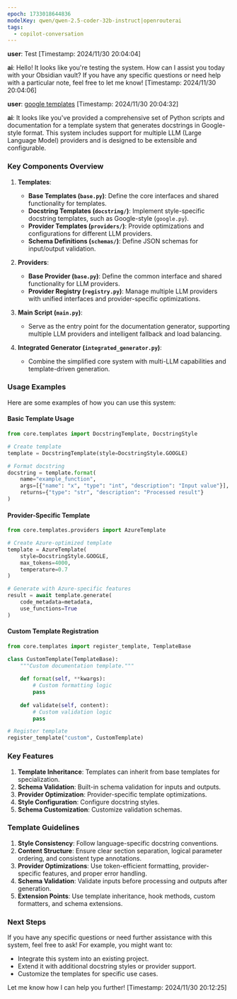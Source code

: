 ```yaml
---
epoch: 1733018644836
modelKey: qwen/qwen-2.5-coder-32b-instruct|openrouterai
tags:
  - copilot-conversation
---
```


**user**: Test
[Timestamp: 2024/11/30 20:04:04]

**ai**: Hello! It looks like you're testing the system. How can I assist you today with your Obsidian vault? If you have any specific questions or need help with a particular note, feel free to let me know!
[Timestamp: 2024/11/30 20:04:06]

**user**: [google templates](./google%20templates.md)
[Timestamp: 2024/11/30 20:04:32]

**ai**: It looks like you've provided a comprehensive set of Python scripts and documentation for a template system that generates docstrings in Google-style format. This system includes support for multiple LLM (Large Language Model) providers and is designed to be extensible and configurable.

### Key Components Overview

1. **Templates**:
   - **Base Templates (`base.py`)**: Define the core interfaces and shared functionality for templates.
   - **Docstring Templates (`docstring/`)**: Implement style-specific docstring templates, such as Google-style (`google.py`).
   - **Provider Templates (`providers/`)**: Provide optimizations and configurations for different LLM providers.
   - **Schema Definitions (`schemas/`)**: Define JSON schemas for input/output validation.

2. **Providers**:
   - **Base Provider (`base.py`)**: Define the common interface and shared functionality for LLM providers.
   - **Provider Registry (`registry.py`)**: Manage multiple LLM providers with unified interfaces and provider-specific optimizations.

3. **Main Script (`main.py`)**:
   - Serve as the entry point for the documentation generator, supporting multiple LLM providers and intelligent fallback and load balancing.

4. **Integrated Generator (`integrated_generator.py`)**:
   - Combine the simplified core system with multi-LLM capabilities and template-driven generation.

### Usage Examples

Here are some examples of how you can use this system:

#### Basic Template Usage
```python
from core.templates import DocstringTemplate, DocstringStyle

# Create template
template = DocstringTemplate(style=DocstringStyle.GOOGLE)

# Format docstring
docstring = template.format(
    name="example_function",
    args=[{"name": "x", "type": "int", "description": "Input value"}],
    returns={"type": "str", "description": "Processed result"}
)
```

#### Provider-Specific Template
```python
from core.templates.providers import AzureTemplate

# Create Azure-optimized template
template = AzureTemplate(
    style=DocstringStyle.GOOGLE,
    max_tokens=4000,
    temperature=0.7
)

# Generate with Azure-specific features
result = await template.generate(
    code_metadata=metadata,
    use_functions=True
)
```

#### Custom Template Registration
```python
from core.templates import register_template, TemplateBase

class CustomTemplate(TemplateBase):
    """Custom documentation template."""
    
    def format(self, **kwargs):
        # Custom formatting logic
        pass
    
    def validate(self, content):
        # Custom validation logic
        pass

# Register template
register_template("custom", CustomTemplate)
```

### Key Features

1. **Template Inheritance**: Templates can inherit from base templates for specialization.
2. **Schema Validation**: Built-in schema validation for inputs and outputs.
3. **Provider Optimization**: Provider-specific template optimizations.
4. **Style Configuration**: Configure docstring styles.
5. **Schema Customization**: Customize validation schemas.

### Template Guidelines

1. **Style Consistency**: Follow language-specific docstring conventions.
2. **Content Structure**: Ensure clear section separation, logical parameter ordering, and consistent type annotations.
3. **Provider Optimizations**: Use token-efficient formatting, provider-specific features, and proper error handling.
4. **Schema Validation**: Validate inputs before processing and outputs after generation.
5. **Extension Points**: Use template inheritance, hook methods, custom formatters, and schema extensions.

### Next Steps

If you have any specific questions or need further assistance with this system, feel free to ask! For example, you might want to:
- Integrate this system into an existing project.
- Extend it with additional docstring styles or provider support.
- Customize the templates for specific use cases.

Let me know how I can help you further!
[Timestamp: 2024/11/30 20:12:25]